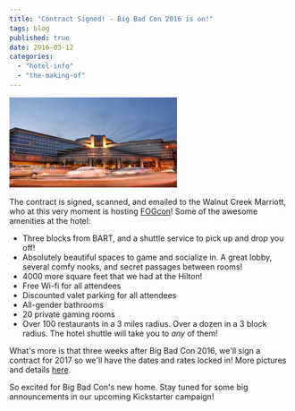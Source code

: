 ```yaml
---
title: "Contract Signed! - Big Bad Con 2016 is on!"
tags: blog
published: true
date: 2016-03-12
categories: 
  - "hotel-info"
  - "the-making-of"
---
```


[![Outside at night](/images/oakwc_main01-300x161.jpg)](/images/oakwc_main01.jpg)

The contract is signed, scanned, and emailed to the Walnut Creek Marriott, who at this very moment is hosting [FOGcon](http://fogcon.org/)! Some of the awesome amenities at the hotel:

- Three blocks from BART, and a shuttle service to pick up and drop you off!
- Absolutely beautiful spaces to game and socialize in. A great lobby, several comfy nooks, and secret passages between rooms!
- 4000 more square feet that we had at the Hilton!
- Free Wi-fi for all attendees
- Discounted valet parking for all attendees
- All-gender bathrooms
- 20 private gaming rooms
- Over 100 restaurants in a 3 miles radius. Over a dozen in a 3 block radius. The hotel shuttle will take you to _any_ of them!

What's more is that three weeks after Big Bad Con 2016, we'll sign a contract for 2017 so we'll have the dates and rates locked in! More pictures and details [here](http://www.bigbadcon.com/a-new-home-in-walnut-creek/).

So excited for Big Bad Con's new home. Stay tuned for some big announcements in our upcoming Kickstarter campaign!
